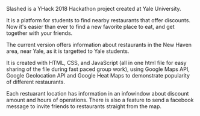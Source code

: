 Slashed is a YHack 2018 Hackathon project created at Yale University.

It is a platform for students to find nearby restaurants that offer discounts. Now it's easier than ever to find a new favorite place to eat, and get together with your friends.

The current version offers information about restaurants in the New Haven area, near Yale, as it is targetted to Yale students.

It is created with HTML, CSS, and JavaScript (all in one html file for easy sharing of the file during fast paced group work), using Google Maps API, Google Geolocation API and Google Heat Maps to demonstrate popularity of different restaurants.

Each restuarant location has information in an infowindow about discount amount and hours of operations. There is also a feature to send a facebook message to invite friends to restaurants straight from the map. 
